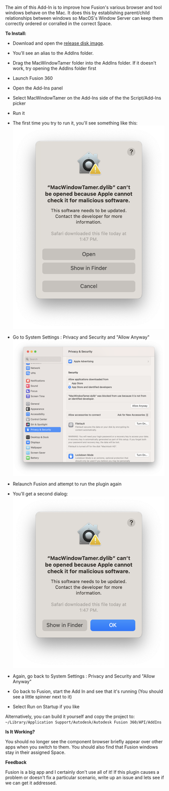 The aim of this Add-In is to improve how Fusion's various browser and tool windows behave on the Mac. It does this by establishing parent/child relationships between windows so MacOS's Window Server can keep them correctly ordered or corralled in the correct Space. 

**To Install:**

- Download and open the [release disk image](https://github.com/kadakadak/MacWindowTamer/releases/download/v0.9/MacWindowTamer.dmg). 
- You'll see an alias to the AddIns folder.
- Drag the MacWindowTamer folder into the AddIns folder. If it doesn't work, try opening the AddIns folder first
- Launch Fusion 360
- Open the Add-Ins panel
- Select MacWindowTamer on the Add-Ins side of the the Script/Add-Ins picker
- Run it
- The first time you try to run it, you'll see something like this:
![](SecurityDialog1.png)
- Go to System Settings : Privacy and Security and "Allow Anyway"
![](SecuritySettings.png)
- Relaunch Fusion and attempt to run the plugin again
- You'll get a second dialog:
![](SecurityDialog2.png)
- Again, go back to System Settings : Privacy and Security and "Allow Anyway"

- Go back to Fusion, start the Add In and see that it's running (You should see a little spinner next to it)
- Select Run on Startup if you like

Alternatively, you can build it yourself and copy the project to:
`~/Library/Application Support/Autodesk/Autodesk Fusion 360/API/AddIns`

**Is It Working?**

You should no longer see the component browser briefly appear over other apps when you switch to them. You should also find that Fusion windows stay in their assigned Space.

**Feedback**

Fusion is a big app and I certainly don't use all of it! If this plugin causes a problem or doesn't fix a particular scenario, write up an issue and lets see if we can get it addressed. 
